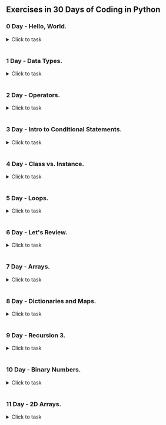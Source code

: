 ## Exercises in 30 Days of Coding in Python
### 0 Day - Hello, World.
<details>
<summary>Click to task</summary>
<image src="https://github.com/dkob1996/Python-Lessons/blob/main/HackerRank/img/0.JPG">
</details>
<br>

### 1 Day - Data Types.
<details>
<summary>Click to task</summary>
<image src="https://github.com/dkob1996/Python-Lessons/blob/main/HackerRank/img/1_0.JPG"><br>
<image src="https://github.com/dkob1996/Python-Lessons/blob/main/HackerRank/img/1_1.JPG">
</details>
<br>

### 2 Day - Operators.
<details>
<summary>Click to task</summary>
<image src="https://github.com/dkob1996/Python-Lessons/blob/main/HackerRank/img/2_0.JPG"><br>
<image src="https://github.com/dkob1996/Python-Lessons/blob/main/HackerRank/img/2_1.JPG">
</details>
<br>

### 3 Day - Intro to Conditional Statements.
<details>
<summary>Click to task</summary>
<image src="https://github.com/dkob1996/Python-Lessons/blob/main/HackerRank/img/3_0.JPG"><br>
<image src="https://github.com/dkob1996/Python-Lessons/blob/main/HackerRank/img/3_1.JPG">
</details>
<br>

### 4 Day - Class vs. Instance.
<details>
<summary>Click to task</summary>
<image src="https://github.com/dkob1996/Python-Lessons/blob/main/HackerRank/img/4_0.JPG"><br>
<image src="https://github.com/dkob1996/Python-Lessons/blob/main/HackerRank/img/4_1.JPG"><br>
<image src="https://github.com/dkob1996/Python-Lessons/blob/main/HackerRank/img/4_2.JPG">
</details>
<br>

### 5 Day - Loops.
<details>
<summary>Click to task</summary>
<image src="https://github.com/dkob1996/Python-Lessons/blob/main/HackerRank/img/5_0.JPG"><br>
<image src="https://github.com/dkob1996/Python-Lessons/blob/main/HackerRank/img/5_1.JPG">
</details>
<br>

### 6 Day - Let's Review.
<details>
<summary>Click to task</summary>
<image src="https://github.com/dkob1996/Python-Lessons/blob/main/HackerRank/img/6_0.JPG"><br>
<image src="https://github.com/dkob1996/Python-Lessons/blob/main/HackerRank/img/6_1.JPG">
</details>
<br>

### 7 Day - Arrays.
<details>
<summary>Click to task</summary>
<image src="https://github.com/dkob1996/Python-Lessons/blob/main/HackerRank/img/7_0.JPG">
</details>
<br>

### 8 Day - Dictionaries and Maps.
<details>
<summary>Click to task</summary>
<image src="https://github.com/dkob1996/Python-Lessons/blob/main/HackerRank/img/8_0.JPG"><br>
<image src="https://github.com/dkob1996/Python-Lessons/blob/main/HackerRank/img/8_1.JPG">
</details>
<br>

### 9 Day - Recursion 3.
<details>
<summary>Click to task</summary>
<image src="https://github.com/dkob1996/Python-Lessons/blob/main/HackerRank/img/9_0.JPG"><br>
<image src="https://github.com/dkob1996/Python-Lessons/blob/main/HackerRank/img/9_1.JPG">
</details>
<br>

### 10 Day - Binary Numbers.
<details>
<summary>Click to task</summary>
<image src="https://github.com/dkob1996/Python-Lessons/blob/main/HackerRank/img/10_0.JPG"><br>
<image src="https://github.com/dkob1996/Python-Lessons/blob/main/HackerRank/img/10_1.JPG">
</details>
<br>

### 11 Day - 2D Arrays.
<details>
<summary>Click to task</summary>
<image src="https://github.com/dkob1996/Python-Lessons/blob/main/HackerRank/img/11_0.JPG"><br>
<image src="https://github.com/dkob1996/Python-Lessons/blob/main/HackerRank/img/11_1.JPG"><br>
<image src="https://github.com/dkob1996/Python-Lessons/blob/main/HackerRank/img/11_2.JPG">
</details>
<br>